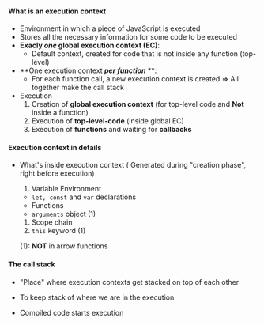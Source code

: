 #### What is an execution context
- Environment in which a piece of JavaScript is executed
- Stores all the necessary information for some code to be executed
- **Exacly ***one*** global execution context (EC)**:
    - Default context, created for code that is not inside any function (top-level)
- **One execution context ***per function*** **:
    - For each function call, a new execution context is created
=> All together make the call stack
- Execution 
    1. Creation of **global execution context** (for top-level code and **Not** inside a function)
    1. Execution of **top-level-code** (inside global EC)
    1. Execution of **functions** and waiting for **callbacks**

#### Execution context in details

- What's inside execution context ( Generated during "creation phase", right before execution)
    1. Variable Environment
    + `let, const` and `var` declarations
    + Functions
    + `arguments` object (1)
    1. Scope chain
    1. `this` keyword (1)

    (1): **NOT** in arrow functions

#### The call stack
- "Place" where execution contexts get stacked on top of each other
- To keep stack of where we are in the execution

- Compiled code starts execution